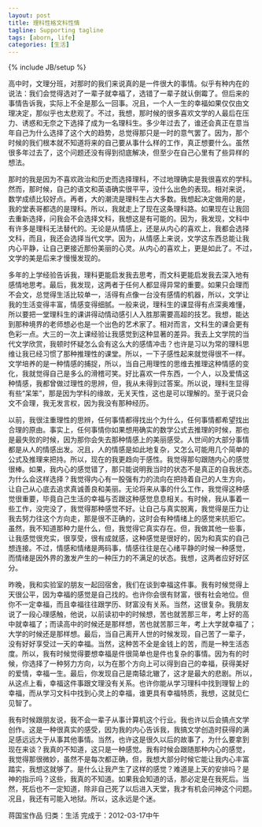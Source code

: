 ```yaml
---
layout: post
title: 理科性格文科性情
tagline: Supporting tagline
tags: [aborn, life]
categories: [生活]
---
```

{% include JB/setup %}

高中时，文理分班，对那时的我们来说真的是一件很大的事情。似乎有种内在的
说法：我们会觉得选对了一辈子就幸福了，选错了一辈子就认倒霉了。但后来的
事情告诉我，实际上不全是那么一回事。况且，一个人一生的幸福如果仅仅由文
理决定，那似乎也太悲观了。不过，我想，那时候的很多喜欢文学的人最后在压
力、诱惑和无奈之下选择了成为一名理科生。多少年过去了，谁还会真正在意当
年自己为什么选择了这个大的趋势，总觉得那只是一时的意气罢了。因为，那个
时候的我们根本就不知道将来的自己要从事什么样的工作，真正想要什么。虽然
很多年过去了，这个问题还没有得到彻底解决，但至少在自己心里有了些异样的
想法。 
 
那时的我是因为不喜欢政治和历史而选择理科，不过地理确实是我很喜欢的学科。
然而，那时候，自己的语文和英语确实很平平，没什么出色的表现。相对来说，
数学成绩比较好点。再者，大的潮流是理科生占大多数。我想起决定做用的是，
我的堂表哥都选的是理科。所以，我就走上了现在这条理科路。如果现在让我回
去重新选择，问我会不会选择文科，我想这是有可能的。因为，我发现，文科中
有许多是理科无法替代的。无论是从情感上，还是从内心的喜欢上，我都会选择
文科，而且，我还会选择当代文学。因为，从情感上来说，文学这东西总能让我
内心平静，让自己更接近那份美丽的心灵。从内心的喜欢上，更是如此了。不过，
文学的美是后来才慢慢发现的。 
 
多年的上学经验告诉我，理科更能启发我去思考，而文科更能启发我去深入地有
感情地思考。最后，我发现，这两者于任何人都显得异常的重要。如果只会理而
不会文，总觉得生活比较单一，活得有点像一台没有感情的机器，所以，文学让
我的生活变得丰富，情感变得细腻。一般来说，理科生的课显得有点深奥难懂，
所以要把一堂理科生的课讲得动情动感引人入胜那需要高超的技艺。我想，能达
到那种境界的老师想必也是一个出色的艺术家了。相对而言，文科生的课会更有
色彩一点。大三的一次上课经验让我感觉到这种显著的差异。我去上文学院的当
代文学欣赏，我顿时怀疑怎么会有这么大的感情冲击？也许是习以为常的理科思
维让我已经习惯了那种推理性的课堂。所以，一下子感性起来就觉得很不一样。
文学培养的是一种情感的捕捉，所以，当自己用理性的思维去推理这种情感的变
化，我就觉得自己是多么的滑稽可笑。好比喜欢一件东西，一个人，以及爱情这
种情感，我都曾做过理性的思辨，但，我从未得到过答案。所以说，理科生显得
有些“呆笨”，那是因为学科的缘故，无关天性，这也是可以理解的。至于说只会
文不会理，我无发言权，因为我没有那种经历。 
 
以前，我很注重理性的思辨，任何事情都得找出个为什么，任何事情都希望找出
合理的原由。事实上，任何事情你如果想用确实的数学公式去推理的时候，那也
是最失败的时候，因为那你会失去那种情感上的美丽感受。人世间的大部分事情
都是从人的情感出发。况且，人的情感是如此地复杂，又怎么可能用几个简单的
公式及推理来把持。所以，现在的我更趋向于感性。我觉得那句跟随内心的感觉
很棒。如果，我内心的感觉错了，那只能说明我当时的状态不是真正的自我状态。
为什么会这样选择？我觉得内心有一股强有力的流向在把持着自己的人生方向，
让自己从心底去追求真诚善良和美丽。无论将来从事的什么工作，我觉得这种感
觉很重要，毕竟自己生活的幸福与否跟这种感觉息息相关。有时候，我从事着一
些工作，没完没了，我觉得那种感觉不好。让自己与真实脱离，我觉得是压力让
我去努力往这个方向走，那是很不正确的，这时会有种情绪上的感觉来抗拒它。
虽然，我不知道那种力是什么，但，我觉得它真实存在。但，我做其他一些事，
让我感觉很充实，很享受，很有成就感，这种感觉是很好的，因为和真实的自己
想连接。不过，情感和情绪是两码事，情感往往是在心绪平静的时候一种感觉，
而情绪是因外界的激发产生的一种压力的不满足的状态。我想，这两者应好好区
分。 
 
昨晚，我和实验室的朋友一起回宿舍，我们在谈到幸福这件事。我有时候觉得上
天很公平，因为幸福的感觉是自己找的。也许你会很有财富，很有社会地位。但
你不一定幸福，而且幸福往往跟学历、财富没有关系。当然，这很复杂。我朋友
说了一段心理感触，他说，以前读初中的时候想，苦也就苦那三年，考上好的高
中就幸福了；而读高中的时候还是那样想，苦也就苦那三年，考上大学就幸福了；
大学的时候还是那样想。最后，当自己离开人世的时候发现，自己苦了一辈子，
没有好好享受过一天的幸福。当然，这种苦不全是金钱上的苦，而是一种生活态
度。所以，我有时候觉得要想幸福是件很简单也是件也复杂的事情。因为有的时
候，你选择了一种努力方向，以为在那个方向上可以得到自己的幸福，获得美好
的爱情，幸福一生。最后，你发现自己是南辕北辙了，这才是最大的悲剧。所以，
从这点上看，幸福这件事跟文理没有关系。也许你能从学习理科中找到理智上的
幸福，而从学习文科中找到心灵上的幸福，谁更具有幸福特质，我想，这就见仁
见智了。 
 
我有时候跟朋友说，我不会一辈子从事计算机这个行业。我也许以后会搞点文学
创作。这是一种很真实的感受，因为我的内心告诉我，我搞文学创造时获得的满
足感远远大于从事其他事情。当然，也许这是很久以后的故事了，为什么要拿到
现在来谈？我真的不知道，这只是一种感觉。我有时候会跟随那种内心的感觉，
我觉得那很微妙，虽然不是每次都正确，但，我想大部分时候它能让我内心丰富
踏实，我想这就够了。是什么让我产生了这样的感觉？难道是上天的安排吗？是
神的指示吗？这些，我真的不知道。如果我会知道的话，那必定是在我死后。当
然，死后也不一定知道，除非自己死了以后进入天堂，我才有机会问神这个问题。
况且，我还有可能入地狱。所以，这永远是个迷。 
 
蒋国宝作品   归类：生活   完成于：2012-03-17中午

